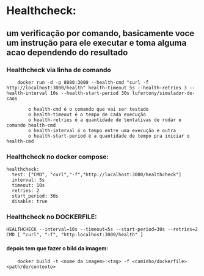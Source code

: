 # Healthcheck:

## um verificação por comando, basicamente voce um instrução para ele executar e toma alguma acao dependendo do resultado 

### Healthcheck via linha de comando
        docker run -d -p 8080:3000 --health-cmd "curl -f http://localhost:3000/health" health-timeout 5s --health-retries 3 --health-interval 10s --health-start-period 30s lufertony/simulador-do-caos
           
            o health-cmd é o comando que vai ser testado
            o health-timeout é o tempo de cada execução
            o health-retries é a quantidade de tentativas de rodar o comando health-cmd
            o health-interval ó o tempo entre uma execução e outra
            o health-start-period é a quantidade de tempo pra iniciar o health-cmd

### Healthcheck no docker compose:
    healthcheck:
      test: ["CMD", "curl","-f","http://localhost:3000/healthcheck"]
      interval: 5s
      timeout: 10s
      retries: 2
      start_period: 30s
      disable: true

### Healthcheck no DOCKERFILE:
    HEALTHCHECK --interval=10s --timeout=5s --start-period=30s --retries=2 CMD [ "curl", "-f", "http:localhost:3000/health" ]

#### depois tem que fazer o bild da imagem:
        docker build -t <nome da imagem>:<tag> -f <caminho/dockerfile> <path/de/contexto>

